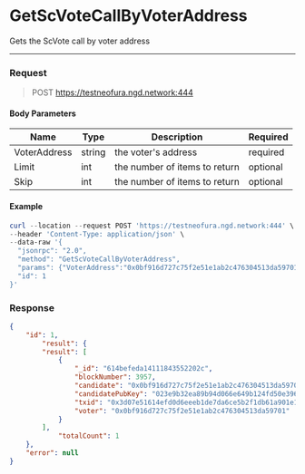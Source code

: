 # GetScVoteCallByVoterAddress
Gets the ScVote call by voter address
<hr>

### Request

> POST https://testneofura.ngd.network:444

#### Body Parameters

|    Name    | Type | Description | Required |
| ---------- | --- |    ------    | ----|
| VoterAddress    | string|  the voter's address| required|
| Limit    | int|  the number of items to return| optional|
| Skip    | int|  the number of items to return| optional |


#### Example
```powershell
curl --location --request POST 'https://testneofura.ngd.network:444' \
--header 'Content-Type: application/json' \
--data-raw '{  
  "jsonrpc": "2.0",
  "method": "GetScVoteCallByVoterAddress",
  "params": {"VoterAddress":"0x0bf916d727c75f2e51e1ab2c476304513da59701"},
  "id": 1
}'
```
### Response
```json
{
    "id": 1,
        "result": {
        "result": [
            {
                "_id": "614befeda14111843552202c",
                "blockNumber": 3957,
                "candidate": "0x0bf916d727c75f2e51e1ab2c476304513da59701",
                "candidatePubKey": "023e9b32ea89b94d066e649b124fd50e396ee91369e8e2a6ae1b11c170d022256d",
                "txid": "0x3d07e51614efd0d6eeeb1de7da6ce5b2f1db61a901e10b9c6715de5add0888fc",
                "voter": "0x0bf916d727c75f2e51e1ab2c476304513da59701"
            }
        ],
            "totalCount": 1
    },
    "error": null
}
```
